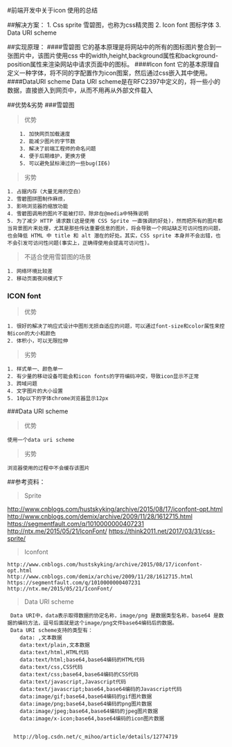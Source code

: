 #前端开发中关于icon 使用的总结

##解决方案：
	1. Css sprite 雪碧图，也称为css精灵图
	2. Icon font 图标字体
	3. Data URI scheme
	
	
##实现原理：
####雪碧图	它的基本原理是将网站中的所有的图标图片整合到一张图片中，该图片使用css 中的width,height,background属性和background-position属性来渲染网站中请求页面中的图标。
####Icon font	 它的基本原理自定义一种字体，将不同的字配置作为icon图案，然后通过css嵌入其中使用。 
####DataURI scheme	Data URI scheme是在RFC2397中定义的，将一些小的数据，直接嵌入到网页中，从而不用再从外部文件载入


##优势&劣势
###雪碧图
> 优势

 		1. 加快网页加载速度
		2. 能减少图片的字节数
		3. 解决了前端工程师的命名问题
		4. 便于后期维护，更换方便
		5. 可以避免鼠标滑过的一些bug(IE6)
>  劣势
		
	1. 占据内存（大量无用的空白）
    2. 雪碧图拼图制作麻烦，
    3. 影响浏览器的缩放功能
	4. 雪碧图调用的图片不能被打印，除非在@media中特殊说明
	5. 为了减少 HTTP 请求数(这是使用 CSS Sprite 一直强调的好处)，然而把所有的图片都当背景图片来处理，尤其是那些传达重要信息的图片，将会导致一个网站缺乏可访问性的问题，也会降低 HTML 中 title 和 alt 潜在的好处。其实，CSS sprite 本身并不会出错，也不会引发可访问性问题(事实上，正确得使用会提高可访问性)。
> 不适合使用雪碧图的场景

    1. 网络环境比较差
	2. 移动页面夜间模式下


### ICON font
> 优势 

    1. 很好的解决了响应式设计中图形无损自适应的问题，可以通过font-size和color属性来控制icon的大小和颜色
    2. 体积小，可以无限拉伸
> 劣势

    1. 样式单一、颜色单一
	2. 有少量的移动设备可能会和icon fonts的字符编码冲突，导致icon显示不正常
	3. 跨域问题
	4. 文字图片的大小设置
	5. 10p以下的字体chrome浏览器显示12px

###Data URI scheme
>优势

    使用一个data uri scheme
>劣势

    浏览器使用的过程中不会缓存该图片

##参考资料：
>Sprite

http://www.cnblogs.com/hustskyking/archive/2015/08/17/iconfont-opt.html
http://www.cnblogs.com/demix/archive/2009/11/28/1612715.html
https://segmentfault.com/q/1010000000407231
http://ntx.me/2015/05/21/IconFont/
https://think2011.net/2017/03/31/css-sprite/


>Iconfont

    http://www.cnblogs.com/hustskyking/archive/2015/08/17/iconfont-opt.html
    http://www.cnblogs.com/demix/archive/2009/11/28/1612715.html
    https://segmentfault.com/q/1010000000407231
    http://ntx.me/2015/05/21/IconFont/

>Data URI scheme

	 Data URI中，data表示取得数据的协定名称，image/png 是数据类型名称，base64 是数据的编码方法，逗号后面就是这个image/png文件base64编码后的数据。
     Data URI scheme支持的类型有：
        data: ,文本数据
        data:text/plain,文本数据
        data:text/html,HTML代码
        data:text/html;base64,base64编码的HTML代码
        data:text/css,CSS代码
        data:text/css;base64,base64编码的CSS代码
        data:text/javascript,Javascript代码
        data:text/javascript;base64,base64编码的Javascript代码
        data:image/gif;base64,base64编码的gif图片数据
        data:image/png;base64,base64编码的png图片数据
        data:image/jpeg;base64,base64编码的jpeg图片数据
        data:image/x-icon;base64,base64编码的icon图片数据

      
      http://blog.csdn.net/c_mihoo/article/details/12774719
